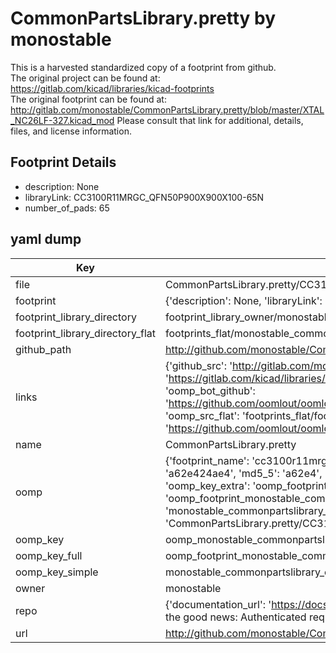# CommonPartsLibrary.pretty by monostable  
This is a harvested standardized copy of a footprint from github.  
The original project can be found at:  
https://gitlab.com/kicad/libraries/kicad-footprints  
The original footprint can be found at:
http://gitlab.com/monostable/CommonPartsLibrary.pretty/blob/master/XTAL_NC26LF-327.kicad_mod
Please consult that link for additional, details, files, and license information.  
## Footprint Details
* description: None  
* libraryLink: CC3100R11MRGC_QFN50P900X900X100-65N  
* number_of_pads: 65  
## yaml dump  
| Key | Value |  
| --- | --- |  
| file | CommonPartsLibrary.pretty/CC3100R11MRGC_QFN50P900X900X100-65N.kicad_mod |  
| footprint | {'description': None, 'libraryLink': 'CC3100R11MRGC_QFN50P900X900X100-65N', 'number_of_pads': 65} |  
| footprint_library_directory | footprint_library_owner/monostable_CommonPartsLibrary.pretty |  
| footprint_library_directory_flat | footprints_flat/monostable_commonpartslibrary_cc3100r11mrgc_qfn50p900x900x100_65n/working |  
| github_path | http://github.com/monostable/CommonPartsLibrary.pretty/blob/master/CC3100R11MRGC_QFN50P900X900X100-65N.kicad_mod |  
| links | {'github_src': 'http://gitlab.com/monostable/CommonPartsLibrary.pretty/blob/master/XTAL_NC26LF-327.kicad_mod', 'github_src_repo': 'https://gitlab.com/kicad/libraries/kicad-footprints', 'oomp_bot': 'footprints/monostable_commonpartslibrary_cc3100r11mrgc_qfn50p900x900x100_65n/working', 'oomp_bot_github': 'https://github.com/oomlout/oomlout_oomp_footprint_bot/tree/main/footprints/monostable_commonpartslibrary_cc3100r11mrgc_qfn50p900x900x100_65n/working', 'oomp_src_flat': 'footprints_flat/footprints_flat/monostable_commonpartslibrary_cc3100r11mrgc_qfn50p900x900x100_65n/working', 'oomp_src_flat_github': 'https://github.com/oomlout/oomlout_oomp_footprint_src/tree/main/footprints_flat/monostable_commonpartslibrary_cc3100r11mrgc_qfn50p900x900x100_65n/working'} |  
| name | CommonPartsLibrary.pretty |  
| oomp | {'footprint_name': 'cc3100r11mrgc_qfn50p900x900x100_65n', 'library_name': 'commonpartslibrary', 'md5': 'a62e424ae4ac13c2082d1ada52b5e18d', 'md5_10': 'a62e424ae4', 'md5_5': 'a62e4', 'md5_6': 'a62e42', 'oomp_key': 'oomp_monostable_commonpartslibrary_cc3100r11mrgc_qfn50p900x900x100_65n', 'oomp_key_extra': 'oomp_footprint_monostable_commonpartslibrary_cc3100r11mrgc_qfn50p900x900x100_65n', 'oomp_key_full': 'oomp_footprint_monostable_commonpartslibrary_cc3100r11mrgc_qfn50p900x900x100_65n_a62e42', 'oomp_key_simple': 'monostable_commonpartslibrary_cc3100r11mrgc_qfn50p900x900x100_65n', 'original_filename': 'CommonPartsLibrary.pretty/CC3100R11MRGC_QFN50P900X900X100-65N.kicad_mod', 'owner_name': 'monostable'} |  
| oomp_key | oomp_monostable_commonpartslibrary_cc3100r11mrgc_qfn50p900x900x100_65n |  
| oomp_key_full | oomp_footprint_monostable_commonpartslibrary_cc3100r11mrgc_qfn50p900x900x100_65n |  
| oomp_key_simple | monostable_commonpartslibrary_cc3100r11mrgc_qfn50p900x900x100_65n |  
| owner | monostable |  
| repo | {'documentation_url': 'https://docs.github.com/rest/overview/resources-in-the-rest-api#rate-limiting', 'message': "API rate limit exceeded for 84.66.173.59. (But here's the good news: Authenticated requests get a higher rate limit. Check out the documentation for more details.)"} |  
| url | http://github.com/monostable/CommonPartsLibrary.pretty |  

